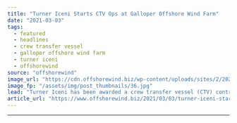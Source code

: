 ```yaml
---
title: "Turner Iceni Starts CTV Ops at Galloper Offshore Wind Farm"
date: "2021-03-03"
tags: 
  - featured
  - headlines
  - crew transfer vessel
  - galloper offshore wind farm
  - turner iceni
  - offshorewind
source: "offshorewind"
image_url: "https://cdn.offshorewind.biz/wp-content/uploads/sites/2/2021/03/03135003/Icenie-Legend_Turner-Iceni.jpg"
image_fp: "/assets/img/post_thumbnails/36.jpg"
lead: "Turner Iceni has been awarded a crew transfer vessel (CTV) contract for the Galloper"
article_url: "https://www.offshorewind.biz/2021/03/03/turner-iceni-starts-ctv-ops-at-galloper-offshore-wind-farm/"
---
```


---
